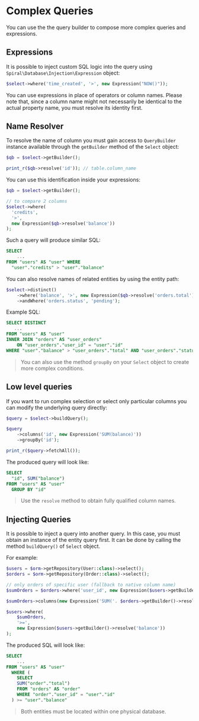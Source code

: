 # Complex Queries
You can use the the query builder to compose more complex queries and expressions.

## Expressions
It is possible to inject custom SQL logic into the query using `Spiral\Database\Injection\Expression` object:

```php
$select->where('time_created', '>', new Expression("NOW()"));
```

You can use expressions in place of operators or column names. Please note that, since a column name might not necessarily be identical to the actual property name, you must resolve its identity first.

## Name Resolver
To resolve the name of column you must gain access to `QueryBuilder` instance available through the `getBuilder` method of the `Select` object:

```php
$qb = $select->getBuilder();

print_r($qb->resolve('id')); // table.column_name
```

You can use this identification inside your expressions:

```php
$qb = $select->getBuilder();

// to compare 2 columns
$select->where(
  'credits',
  '>',
  new Expression($qb->resolve('balance'))
);
```

Such a query will produce similar SQL:

```sql
SELECT
    ...
FROM "users" AS "user" WHERE
  "user"."credits" > "user"."balance"
```

You can also resolve names of related entities by using the entity path:

```php
$select->distinct()
    ->where('balance', '>', new Expression($qb->resolve('orders.total')))
    ->andWhere('orders.status', 'pending');
```

Example SQL:

```sql
SELECT DISTINCT
   ...
FROM "users" AS "user"
INNER JOIN "orders" AS "user_orders"
    ON "user_orders"."user_id" = "user"."id"
WHERE "user"."balance" > "user_orders"."total" AND "user_orders"."status" = 'pending'
```

> You can also use the method `groupBy` on your `Select` object to create more complex conditions.

## Low level queries
If you want to run complex selection or select only particular columns you can modify the underlying query directly:

```php
$query = $select->buildQuery();

$query
    ->columns('id', new Expression('SUM(balance)'))
    ->groupBy('id');

print_r($query->fetchAll());
```

The produced query will look like:

```sql
SELECT
  "id", SUM("balance")
FROM "users" AS "user"
  GROUP BY "id"
```

> Use the `resolve` method to obtain fully qualified column names.

## Injecting Queries
It is possible to inject a query into another query. In this case, you must obtain an instance of the entity query first. It can be done
by calling the method `buildQuery()` of `Select` object.

For example:

```php
$users = $orm->getRepository(User::class)->select();
$orders = $orm->getRepository(Order::class)->select();

// only orders of specific user (fallback to native column name)
$sumOrders = $orders->where('user_id', new Expression($users->getBuilder()->resolve('id')))->buildQuery();

$sumOrders->columns(new Expression('SUM('. $orders->getBuilder()->resolve('total') .')'));

$users->where(
    $sumOrders,
    '>=',
    new Expression($users->getBuilder()->resolve('balance'))
);
```

The produced SQL will look like:

```sql
SELECT
    ...
FROM "users" AS "user"
  WHERE (
    SELECT
    SUM("order"."total")
    FROM "orders" AS "order"
    WHERE "order"."user_id" = "user"."id"
  ) >= "user"."balance"
```

> Both entities must be located within one physical database.
